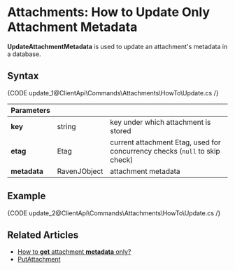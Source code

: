 # Attachments: How to Update Only Attachment Metadata

**UpdateAttachmentMetadata** is used to update an attachment's metadata in a database.

## Syntax

{CODE update_1@ClientApi\Commands\Attachments\HowTo\Update.cs /}

| Parameters | | |
| ------------- | ------------- | ----- |
| **key** | string | key under which attachment is stored |
| **etag** | Etag | current attachment Etag, used for concurrency checks (`null` to skip check) |
| **metadata** | RavenJObject | attachment metadata |

## Example

{CODE update_2@ClientApi\Commands\Attachments\HowTo\Update.cs /}

## Related Articles

- [How to **get** attachment **metadata** only?](../../../../client-api/commands/attachments/how-to/get-attachment-metadata-only)  
- [PutAttachment](../../../../client-api/commands/attachments/put)  
